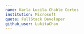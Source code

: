```yaml
---
name: Karla Lucila Chable Cortes
institution: Microsoft
quote: FullStack Developer
github_user: LukitaChan
---
```

